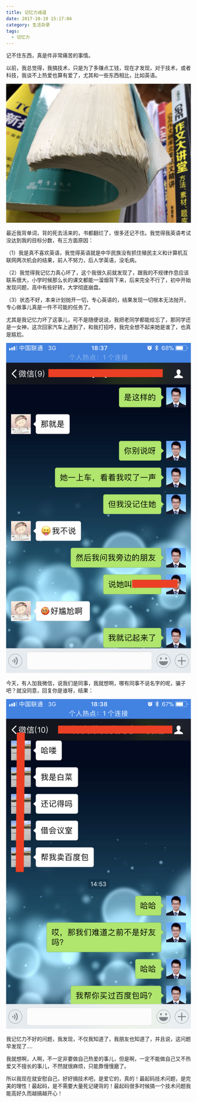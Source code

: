```yaml
---
title: 记忆力减退
date: 2017-10-10 15:17:04
category: 生活杂录
tags:
  - 记忆力
---
```


记不住东西，真是件非常痛苦的事情。

<!--more-->

以前，我总觉得，我搞技术，只是为了多赚点工钱，现在才发现，对于技术，或者科技，我谈不上热爱也算有爱了，尤其和一些东西相比，比如英语。

![要你命3000](记忆力减退/1.jpeg)

最近我背单词，背的死去活来的，书都翻烂了，很多还记不住。我觉得我英语考试没达到我的目标分数，有三方面原因：

（1）我是真不喜欢英语，我觉得英语就是中华民族没有抓住殖民主义和计算机互联网两次机会的结果，前人不努力，后人学英语，没毛病。

（2）我觉得我记忆力真心坏了，这个我很久前就发现了，跟我的不规律作息应该联系很大，小学时候那么长的课文都能一溜烟背下来，后来完全不行了，初中开始发现问题，高中有些好转，大学彻底崩盘。

（3）状态不好，本来计划抛开一切，专心英语的，结果发现一切根本无法抛开，专心做事儿真是一件不可能的任务了。


尤其是我记忆力坏了这事儿，可不是随便说说，我把老同学都能给忘了，那同学还是一女神，这次回家汽车上遇到了，和我打招呼，我完全想不起来她是谁了，也真是尴尬。

![女神都能忘](记忆力减退/2.png)

今天，有人加我微信，说我们是同事，我就想啊，哪有同事不说名字的呢，骗子吧？就没同意，回复你是谁呀，结果：

![同事也能忘](记忆力减退/3.png)

我记忆力不好的问题，我发现，不仅我知道了，我朋友也知道了，并且说，这问题早发现了....

我就想啊，人啊，不一定非要做自己热爱的事儿，但是啊，一定不能做自己又不热爱又不擅长的事儿，不然就很麻烦，只能靠慢慢磨了。

所以我现在就安慰自己，好好搞技术吧，是爱它的，真的！最起码技术问题，是完美的理性！最起码，是不需要大量死记硬背的！最起码很多时候搞一个技术问题我能高好久而越搞越开心！

